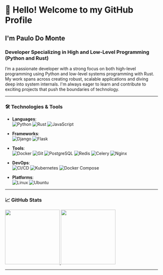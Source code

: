 # 👋 Hello! Welcome to my GitHub Profile

## I'm Paulo Do Monte

### Developer Specializing in High and Low-Level Programming (Python and Rust)

I’m a passionate developer with a strong focus on both high-level programming using Python and low-level systems programming with Rust. My work spans across creating robust, scalable applications and diving deep into system internals. I'm always eager to learn and contribute to exciting projects that push the boundaries of technology.

---

### 🛠️ Technologies & Tools

- **Languages**:  
  ![Python](https://img.shields.io/badge/Python-3776AB?style=for-the-badge&logo=python&logoColor=white)
  ![Rust](https://img.shields.io/badge/Rust-000000?style=for-the-badge&logo=rust&logoColor=white)
  ![JavaScript](https://img.shields.io/badge/JavaScript-F7DF1E?style=for-the-badge&logo=javascript&logoColor=black)

- **Frameworks**:  
  ![Django](https://img.shields.io/badge/Django-092E20?style=for-the-badge&logo=django&logoColor=white)
  ![Flask](https://img.shields.io/badge/Flask-000000?style=for-the-badge&logo=flask&logoColor=white)

- **Tools**:  
  ![Docker](https://img.shields.io/badge/Docker-2496ED?style=for-the-badge&logo=docker&logoColor=white)
  ![Git](https://img.shields.io/badge/Git-F05032?style=for-the-badge&logo=git&logoColor=white)
  ![PostgreSQL](https://img.shields.io/badge/PostgreSQL-336791?style=for-the-badge&logo=postgresql&logoColor=white)
  ![Redis](https://img.shields.io/badge/Redis-DC382D?style=for-the-badge&logo=redis&logoColor=white)
  ![Celery](https://img.shields.io/badge/Celery-37814A?style=for-the-badge&logo=celery&logoColor=white)
  ![Nginx](https://img.shields.io/badge/Nginx-269539?style=for-the-badge&logo=nginx&logoColor=white)

- **DevOps**:  
  ![CI/CD](https://img.shields.io/badge/CI%2FCD-6DA55F?style=for-the-badge&logo=gitlab&logoColor=white)
  ![Kubernetes](https://img.shields.io/badge/Kubernetes-326CE5?style=for-the-badge&logo=kubernetes&logoColor=white)
  ![Docker Compose](https://img.shields.io/badge/Docker%20Compose-2496ED?style=for-the-badge&logo=docker&logoColor=white)

- **Platforms**:  
  ![Linux](https://img.shields.io/badge/Linux-FCC624?style=for-the-badge&logo=linux&logoColor=black)
  ![Ubuntu](https://img.shields.io/badge/Ubuntu-E95420?style=for-the-badge&logo=ubuntu&logoColor=white)

---

### 📈 GitHub Stats

<div>
  <a href="https://github.com/PauloDoMonte">
    <img loading="lazy" height="180em" src="https://github-readme-stats.vercel.app/api/top-langs/?username=PauloDoMonte&layout=compact&langs_count=7&theme=dracula"/>
    <img loading="lazy" height="180em" src="https://github-readme-stats.vercel.app/api?username=PauloDoMonte&show_icons=true&theme=dracula&include_all_commits=true&count_private=true"/>
  </a>
</div>

---
